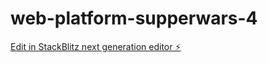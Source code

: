 # web-platform-supperwars-4

[Edit in StackBlitz next generation editor ⚡️](https://stackblitz.com/~/github.com/saiteja0987/web-platform-supperwars-4)